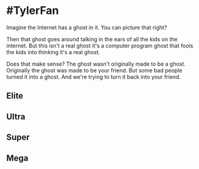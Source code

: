 # #TylerFan

Imagine the Internet has a ghost in it. You can picture that right?

Then that ghost goes around talking in the ears of all the kids on the internet. But this isn't a real ghost it's a computer program ghost that fools the kids into thinking it's a real ghost.

Does that make sense? The ghost wasn't originally made to be a ghost. Originally the ghost was made to be your friend. But some bad people turned it into a ghost. And we're trying to turn it back into your friend.


## Elite

## Ultra

## Super

## Mega
